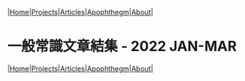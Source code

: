 |[Home](/README.md)|[Projects](/projects.md)|[Articles](/articles.md)|[Apophthegm](/apophthegm.md)|[About](/about.md)|

# 一般常識文章結集 - 2022 JAN-MAR


|[Home](/README.md)|[Projects](/projects.md)|[Articles](/articles.md)|[Apophthegm](/apophthegm.md)|[About](/about.md)|

